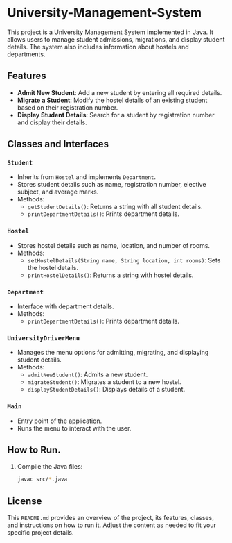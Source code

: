 # University-Management-System

This project is a University Management System implemented in Java. It allows users to manage student admissions, migrations, and display student details. The system also includes information about hostels and departments.

## Features

- **Admit New Student**: Add a new student by entering all required details.
- **Migrate a Student**: Modify the hostel details of an existing student based on their registration number.
- **Display Student Details**: Search for a student by registration number and display their details.

## Classes and Interfaces

### `Student`
- Inherits from `Hostel` and implements `Department`.
- Stores student details such as name, registration number, elective subject, and average marks.
- Methods:
  - `getStudentDetails()`: Returns a string with all student details.
  - `printDepartmentDetails()`: Prints department details.

### `Hostel`
- Stores hostel details such as name, location, and number of rooms.
- Methods:
  - `setHostelDetails(String name, String location, int rooms)`: Sets the hostel details.
  - `printHostelDetails()`: Returns a string with hostel details.

### `Department`
- Interface with department details.
- Methods:
  - `printDepartmentDetails()`: Prints department details.

### `UniversityDriverMenu`
- Manages the menu options for admitting, migrating, and displaying student details.
- Methods:
  - `admitNewStudent()`: Admits a new student.
  - `migrateStudent()`: Migrates a student to a new hostel.
  - `displayStudentDetails()`: Displays details of a student.

### `Main`
- Entry point of the application.
- Runs the menu to interact with the user.

## How to Run.

1. Compile the Java files:
   ```sh
   javac src/*.java
## License
   This `README.md` provides an overview of the project, its features, classes, and instructions on how to run it. Adjust the content as needed to fit your specific project details.
